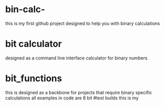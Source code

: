 # bin-calc-
this is my first github project designed to help you with binary calculations
# bit calculator
designed as a command line interface calculator for binary numbers
# bit_functions
this is designed as a backbone for projects that require binary specific calculations all examples in code are 8 bit
#test builds
this is my 
